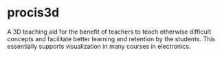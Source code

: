 # procis3d

A 3D teaching aid for the benefit of teachers to teach otherwise difficult concepts and facilitate better learning and retention by the students. This essentially supports visualization in many courses in electronics.